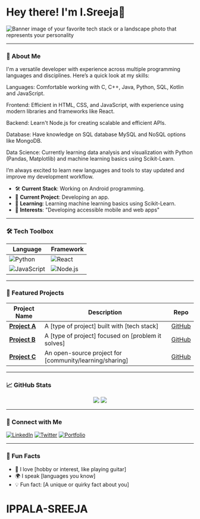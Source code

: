# Hey there! I'm I.Sreeja👋

![Banner image of your favorite tech stack or a landscape photo that represents your personality](https://your-image-link.com)

---

### 🚀 About Me

 I'm a versatile developer with experience across multiple programming languages and disciplines. Here’s a quick look at my skills:

Languages: Comfortable working with C, C++, Java, Python, SQL, Kotlin and JavaScript.


Frontend: Efficient in HTML, CSS, and JavaScript, with experience using modern libraries and frameworks like React.


Backend: Learn't Node.js for creating scalable and efficient APIs.


Database: Have knowledge on SQL database MySQL and NoSQL options like MongoDB.


Data Science: Currently learning data analysis and visualization with Python (Pandas, Matplotlib) and machine learning basics using Scikit-Learn.


I’m always excited to learn new languages and tools to stay updated and improve my development workflow. 

- 🛠 **Current Stack**: Working on Android programming.
- 🎨 **Current Project**: Developing an app.
- 🌱 **Learning**: Learning machine learning basics using Scikit-Learn.
- 🤔 **Interests**: "Developing accessible mobile and web apps"

---

### 🛠 Tech Toolbox

| Language       | Framework       |
| -------------- | --------------- | 
| ![Python](https://img.shields.io/badge/-Python-3776AB?style=flat-square&logo=python&logoColor=white) | ![React](https://img.shields.io/badge/-React-61DAFB?style=flat-square&logo=react&logoColor=black) | 
| ![JavaScript](https://img.shields.io/badge/-JavaScript-F7DF1E?style=flat-square&logo=javascript&logoColor=black) | ![Node.js](https://img.shields.io/badge/-Node.js-339933?style=flat-square&logo=node-dot-js&logoColor=white) |![C]

---

### 💼 Featured Projects

| Project Name                | Description                                           | Repo |
| ----------------------------| ----------------------------------------------------- | ---- |
| **[Project A](https://github.com/yourusername/projectA)** | A [type of project] built with [tech stack] | [GitHub](https://github.com/yourusername/projectA) |
| **[Project B](https://github.com/yourusername/projectB)** | A [type of project] focused on [problem it solves] | [GitHub](https://github.com/yourusername/projectB) |
| **[Project C](https://github.com/yourusername/projectC)** | An open-source project for [community/learning/sharing] | [GitHub](https://github.com/yourusername/projectC) |

---

### 📈 GitHub Stats

<p align="center">
  <img src="https://github-readme-stats.vercel.app/api?username=your-username&show_icons=true&theme=tokyonight" />
  <img src="https://github-readme-stats.vercel.app/api/top-langs/?username=your-username&layout=compact&theme=tokyonight" />
</p>

---

### 🤝 Connect with Me

[![LinkedIn](https://img.shields.io/badge/-LinkedIn-blue?style=flat-square&logo=linkedin&logoColor=white)](https://linkedin.com/in/your-profile)
[![Twitter](https://img.shields.io/badge/-Twitter-blue?style=flat-square&logo=twitter&logoColor=white)](https://twitter.com/your-profile)
[![Portfolio](https://img.shields.io/badge/-Portfolio-333?style=flat-square&logo=github&logoColor=white)](https://yourportfolio.com)

---

### 🎉 Fun Facts

- 🎸 I love [hobby or interest, like playing guitar]
- 🌍 I speak [languages you know]
- 💡 Fun fact: [A unique or quirky fact about you]
# IPPALA-SREEJA
